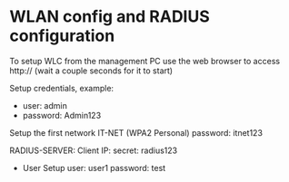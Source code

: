 # WLAN config and RADIUS configuration

To setup WLC from the management PC use the web browser to access http://<WLC IP> (wait a couple seconds for it to start)

Setup credentials, example:
- user: admin
- password: Admin123

Setup the first network IT-NET (WPA2 Personal)
password: itnet123

RADIUS-SERVER:
Client IP: <router IP>
secret: radius123
- User Setup
    user: user1
    password: test



